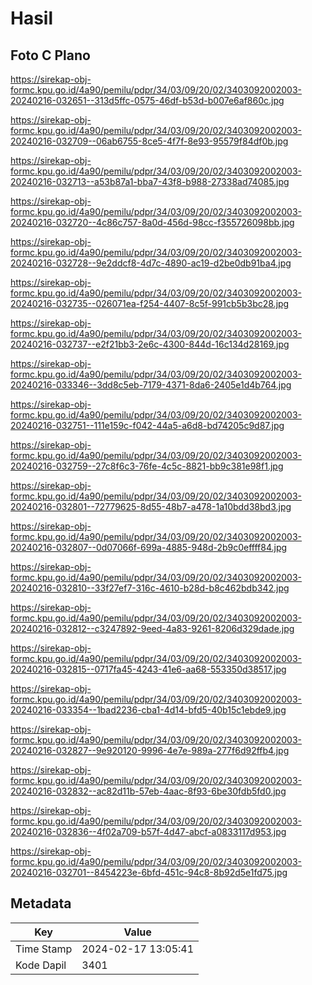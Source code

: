 # Hasil

## Foto C Plano

https://sirekap-obj-formc.kpu.go.id/4a90/pemilu/pdpr/34/03/09/20/02/3403092002003-20240216-032651--313d5ffc-0575-46df-b53d-b007e6af860c.jpg

https://sirekap-obj-formc.kpu.go.id/4a90/pemilu/pdpr/34/03/09/20/02/3403092002003-20240216-032709--06ab6755-8ce5-4f7f-8e93-95579f84df0b.jpg

https://sirekap-obj-formc.kpu.go.id/4a90/pemilu/pdpr/34/03/09/20/02/3403092002003-20240216-032713--a53b87a1-bba7-43f8-b988-27338ad74085.jpg

https://sirekap-obj-formc.kpu.go.id/4a90/pemilu/pdpr/34/03/09/20/02/3403092002003-20240216-032720--4c86c757-8a0d-456d-98cc-f355726098bb.jpg

https://sirekap-obj-formc.kpu.go.id/4a90/pemilu/pdpr/34/03/09/20/02/3403092002003-20240216-032728--9e2ddcf8-4d7c-4890-ac19-d2be0db91ba4.jpg

https://sirekap-obj-formc.kpu.go.id/4a90/pemilu/pdpr/34/03/09/20/02/3403092002003-20240216-032735--026071ea-f254-4407-8c5f-991cb5b3bc28.jpg

https://sirekap-obj-formc.kpu.go.id/4a90/pemilu/pdpr/34/03/09/20/02/3403092002003-20240216-032737--e2f21bb3-2e6c-4300-844d-16c134d28169.jpg

https://sirekap-obj-formc.kpu.go.id/4a90/pemilu/pdpr/34/03/09/20/02/3403092002003-20240216-033346--3dd8c5eb-7179-4371-8da6-2405e1d4b764.jpg

https://sirekap-obj-formc.kpu.go.id/4a90/pemilu/pdpr/34/03/09/20/02/3403092002003-20240216-032751--111e159c-f042-44a5-a6d8-bd74205c9d87.jpg

https://sirekap-obj-formc.kpu.go.id/4a90/pemilu/pdpr/34/03/09/20/02/3403092002003-20240216-032759--27c8f6c3-76fe-4c5c-8821-bb9c381e98f1.jpg

https://sirekap-obj-formc.kpu.go.id/4a90/pemilu/pdpr/34/03/09/20/02/3403092002003-20240216-032801--72779625-8d55-48b7-a478-1a10bdd38bd3.jpg

https://sirekap-obj-formc.kpu.go.id/4a90/pemilu/pdpr/34/03/09/20/02/3403092002003-20240216-032807--0d07066f-699a-4885-948d-2b9c0effff84.jpg

https://sirekap-obj-formc.kpu.go.id/4a90/pemilu/pdpr/34/03/09/20/02/3403092002003-20240216-032810--33f27ef7-316c-4610-b28d-b8c462bdb342.jpg

https://sirekap-obj-formc.kpu.go.id/4a90/pemilu/pdpr/34/03/09/20/02/3403092002003-20240216-032812--c3247892-9eed-4a83-9261-8206d329dade.jpg

https://sirekap-obj-formc.kpu.go.id/4a90/pemilu/pdpr/34/03/09/20/02/3403092002003-20240216-032815--0717fa45-4243-41e6-aa68-553350d38517.jpg

https://sirekap-obj-formc.kpu.go.id/4a90/pemilu/pdpr/34/03/09/20/02/3403092002003-20240216-033354--1bad2236-cba1-4d14-bfd5-40b15c1ebde9.jpg

https://sirekap-obj-formc.kpu.go.id/4a90/pemilu/pdpr/34/03/09/20/02/3403092002003-20240216-032827--9e920120-9996-4e7e-989a-277f6d92ffb4.jpg

https://sirekap-obj-formc.kpu.go.id/4a90/pemilu/pdpr/34/03/09/20/02/3403092002003-20240216-032832--ac82d11b-57eb-4aac-8f93-6be30fdb5fd0.jpg

https://sirekap-obj-formc.kpu.go.id/4a90/pemilu/pdpr/34/03/09/20/02/3403092002003-20240216-032836--4f02a709-b57f-4d47-abcf-a0833117d953.jpg

https://sirekap-obj-formc.kpu.go.id/4a90/pemilu/pdpr/34/03/09/20/02/3403092002003-20240216-032701--8454223e-6bfd-451c-94c8-8b92d5e1fd75.jpg


## Metadata

| Key        | Value               |
| ---------- | ------------------- |
| Time Stamp | 2024-02-17 13:05:41 |
| Kode Dapil | 3401                |



